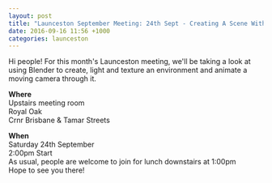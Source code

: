 ```yaml
---
layout: post
title: "Launceston September Meeting: 24th Sept - Creating A Scene With Blender (Royal Oak)"
date: 2016-09-16 11:56 +1000
categories: launceston
---
```


Hi people! For this month's Launceston meeting, we'll be taking a look at
using Blender to create, light and texture an environment and animate a moving
camera through it.  
  
**Where**  
Upstairs meeting room  
Royal Oak  
Crnr Brisbane &amp; Tamar Streets  
  
**When**  
Saturday 24th September  
2:00pm Start  
As usual, people are welcome to join for lunch downstairs at 1:00pm  
Hope to see you there!
